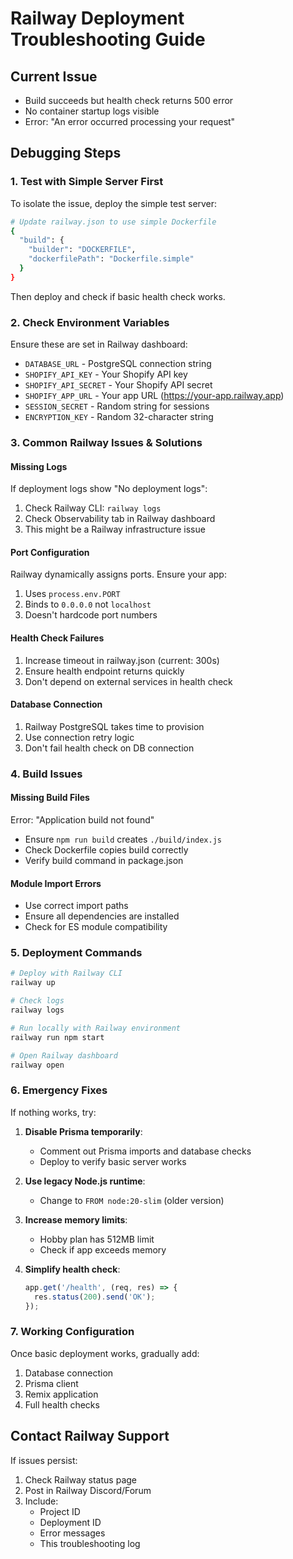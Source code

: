 # Railway Deployment Troubleshooting Guide

## Current Issue
- Build succeeds but health check returns 500 error
- No container startup logs visible
- Error: "An error occurred processing your request"

## Debugging Steps

### 1. Test with Simple Server First
To isolate the issue, deploy the simple test server:

```bash
# Update railway.json to use simple Dockerfile
{
  "build": {
    "builder": "DOCKERFILE",
    "dockerfilePath": "Dockerfile.simple"
  }
}
```

Then deploy and check if basic health check works.

### 2. Check Environment Variables
Ensure these are set in Railway dashboard:
- `DATABASE_URL` - PostgreSQL connection string
- `SHOPIFY_API_KEY` - Your Shopify API key
- `SHOPIFY_API_SECRET` - Your Shopify API secret
- `SHOPIFY_APP_URL` - Your app URL (https://your-app.railway.app)
- `SESSION_SECRET` - Random string for sessions
- `ENCRYPTION_KEY` - Random 32-character string

### 3. Common Railway Issues & Solutions

#### Missing Logs
If deployment logs show "No deployment logs":
1. Check Railway CLI: `railway logs`
2. Check Observability tab in Railway dashboard
3. This might be a Railway infrastructure issue

#### Port Configuration
Railway dynamically assigns ports. Ensure your app:
1. Uses `process.env.PORT`
2. Binds to `0.0.0.0` not `localhost`
3. Doesn't hardcode port numbers

#### Health Check Failures
1. Increase timeout in railway.json (current: 300s)
2. Ensure health endpoint returns quickly
3. Don't depend on external services in health check

#### Database Connection
1. Railway PostgreSQL takes time to provision
2. Use connection retry logic
3. Don't fail health check on DB connection

### 4. Build Issues

#### Missing Build Files
Error: "Application build not found"
- Ensure `npm run build` creates `./build/index.js`
- Check Dockerfile copies build correctly
- Verify build command in package.json

#### Module Import Errors
- Use correct import paths
- Ensure all dependencies are installed
- Check for ES module compatibility

### 5. Deployment Commands

```bash
# Deploy with Railway CLI
railway up

# Check logs
railway logs

# Run locally with Railway environment
railway run npm start

# Open Railway dashboard
railway open
```

### 6. Emergency Fixes

If nothing works, try:

1. **Disable Prisma temporarily**:
   - Comment out Prisma imports and database checks
   - Deploy to verify basic server works

2. **Use legacy Node.js runtime**:
   - Change to `FROM node:20-slim` (older version)

3. **Increase memory limits**:
   - Hobby plan has 512MB limit
   - Check if app exceeds memory

4. **Simplify health check**:
   ```javascript
   app.get('/health', (req, res) => {
     res.status(200).send('OK');
   });
   ```

### 7. Working Configuration

Once basic deployment works, gradually add:
1. Database connection
2. Prisma client
3. Remix application
4. Full health checks

## Contact Railway Support

If issues persist:
1. Check Railway status page
2. Post in Railway Discord/Forum
3. Include:
   - Project ID
   - Deployment ID
   - Error messages
   - This troubleshooting log